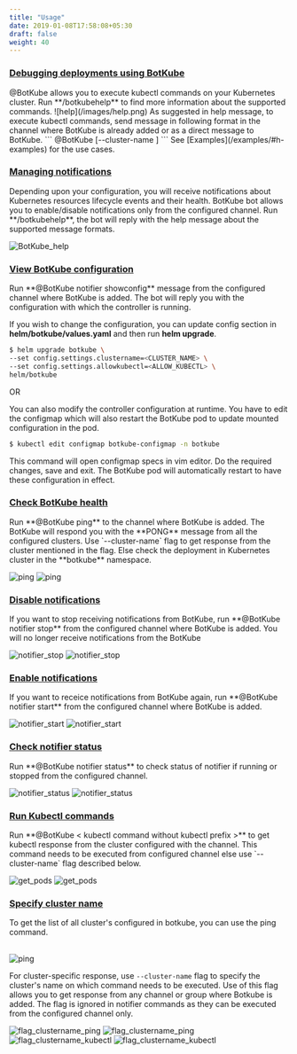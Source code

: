 ```yaml
---
title: "Usage"
date: 2019-01-08T17:58:08+05:30
draft: false
weight: 40
---
```


<h3 class="section-head" id="h-show-help"><a href="#h-show-help">Debugging deployments using BotKube</a></h3>
@BotKube allows you to execute kubectl commands on your Kubernetes cluster.
Run **/botkubehelp** to find more information about the supported commands.
![help](/images/help.png)
As suggested in help message, to execute kubectl commands, send message in following format in the channel where BotKube is already added or as a direct message to BotKube.
```
@BotKube <kubectl command without `kubectl` prefix> [--cluster-name <cluster_name>]
```
See [Examples](/examples/#h-examples) for the use cases.

<h3 class="section-head" id="h-manage-notif"><a href="#h-manage-notif">Managing notifications</a></h3>
Depending upon your configuration, you will receive notifications about Kubernetes resources lifecycle events and their health.
BotKube bot allows you to enable/disable notifications only from the configured channel. Run **/botkubehelp**, the bot will reply with the help message about the supported message formats.

![BotKube_help](/images/mm_help.png)

<h3 class="section-head" id="h-view-config"><a href="#h-view-config">View BotKube configuration</a></h3>
Run **@BotKube notifier showconfig** message from the configured channel where BotKube is added. The bot will reply you with the configuration with which the controller is running.

If you wish to change the configuration, you can update config section in **helm/botkube/values.yaml** and then run **helm upgrade**.
```bash
$ helm upgrade botkube \
--set config.settings.clustername=<CLUSTER_NAME> \
--set config.settings.allowkubectl=<ALLOW_KUBECTL> \
helm/botkube
```
OR

You can also modify the controller configuration at runtime. You have to edit the configmap which will also restart the BotKube pod to update mounted configuration in the pod.

```bash
$ kubectl edit configmap botkube-configmap -n botkube
```
This command will open configmap specs in vim editor. Do the required changes, save and exit. The BotKube pod will automatically restart to have these configuration in effect.


<h3 class="section-head" id="h-check-health"><a href="#h-check-health">Check BotKube health</a></h3>
Run **@BotKube ping** to the channel where BotKube is added. The BotKube will respond you with the **PONG** message from all the configured clusters. Use `--cluster-name` flag to get response from the cluster mentioned in the flag. Else check the deployment in Kubernetes cluster in the **botkube** namespace.

![ping](/images/ping.png)
![ping](/images/mm_ping.png)


<h3 class="section-head" id="h-notifer-stop"><a href="#h-notifier-stop">Disable notifications</a></h3>
If you want to stop receiving notifications from BotKube, run
**@BotKube notifier stop**
from the configured channel where BotKube is added. You will no longer receive notifications from the BotKube

![notifier_stop](/images/notifier_stop.png)
![notifier_stop](/images/mm_notifier_stop.png)

<h3 class="section-head" id="h-notifer-start"><a href="#h-notifier-start">Enable notifications</a></h3>
If you want to receice notifications from BotKube again, run
**@BotKube notifier start**
from the configured channel where BotKube is added.

![notifier_start](/images/notifier_start.png)
![notifier_start](/images/mm_notifier_start.png)

<h3 class="section-head" id="h-notifer-status"><a href="#h-notifier-status">Check notifier status</a></h3>
Run **@BotKube notifier status** to check status of notifier if running or stopped from the configured channel.

![notifier_status](/images/notifier_status.png)
![notifier_status](/images/mm_notifier_status.png)

<h3 class="section-head" id="h-kubectl-pods"><a href="#h-kubectl-pods">Run Kubectl commands</a></h3>
Run **@BotKube < kubectl command without kubectl prefix >** to get kubectl response from the cluster configured with the channel.
This command needs to be executed from configured channel else use `--cluster-name` flag described below.

![get_pods](/images/get_namespaces.png)
![get_pods](/images/mm_get_ns.png)

<h3 class="section-head" id="h-specify-cluster-name"><a href="#h-specify-cluster-name">Specify cluster name</a></h3>
To get the list of all cluster's configured in botkube, you can use the ping command. <br><br>

![ping](/images/ping.png)

For cluster-specific response,
use `--cluster-name` flag to specify the cluster's name on which command needs to be executed. 
Use of this flag allows you to get response from any channel or group where Botkube is added. 
The flag is ignored in notifier commands as they can be executed from the configured channel only.

![flag_clustername_ping](/images/flag_clustername_ping.png)
![flag_clustername_ping](/images/mm_flag_clustername_ping.png)
![flag_clustername_kubectl](/images/flag_clustername_kubectl.png)
![flag_clustername_kubectl](/images/mm_flag_clustername_kubectl.png)